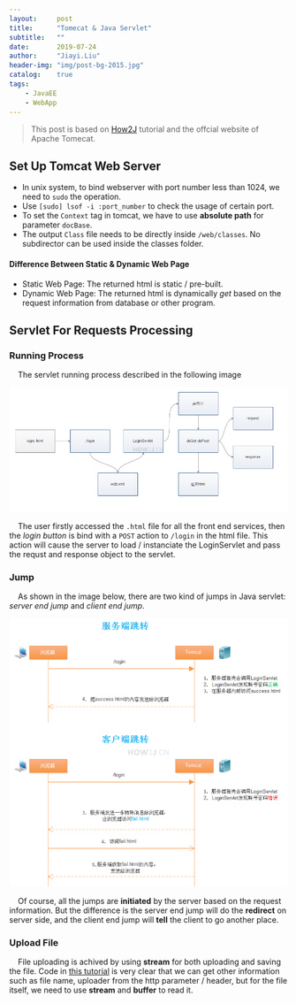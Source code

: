 ```yaml
---
layout:     post
title:      "Tomecat & Java Servlet"
subtitle:   ""
date:       2019-07-24
author:     "Jiayi.Liu"
header-img: "img/post-bg-2015.jpg"
catalog: 	true
tags:
    - JavaEE
    - WebApp
---
```


> This post is based on [How2J](http://how2j.cn/stage/13.html) tutorial and the offcial website of Apache Tomecat.

## Set Up Tomcat Web Server

- In unix system, to bind webserver with port number less than 1024, we need to `sudo` the operation.
- Use `[sudo] lsof -i :port_number` to check the usage of certain port.
- To set the `Context` tag in tomcat, we have to use **absolute path** for parameter `docBase`.
- The output `Class` file needs to be directly inside `/web/classes`. No subdirector can be used inside the classes folder.

#### Difference Between Static & Dynamic Web Page

- Static Web Page: The returned html is static / pre-built.
- Dynamic Web Page: The returned html is dynamically *get* based on the request information from database or other program.

## Servlet For Requests Processing

### Running Process

&nbsp;&nbsp;&nbsp;&nbsp;The servlet running process described in the following image

![running_process](\img\in-post\2019-07-24-servlet\running_process.png)

&nbsp;&nbsp;&nbsp;&nbsp;The user firstly accessed the `.html` file for all the front end services, then the *login button* is bind with a `POST` action to `/login` in the html file. This action will cause the server to load / instanciate the LoginServlet and pass the requst and response object to the servlet.

### Jump

&nbsp;&nbsp;&nbsp;&nbsp;As shown in the image below, there are two kind of jumps in Java servlet: *server end jump* and *client end jump*.

![jump](\img\in-post\2019-07-24-servlet\jump.png)

&nbsp;&nbsp;&nbsp;&nbsp;Of course, all the jumps are **initiated** by the server based on the request information. But the difference is the server end jump will do the **redirect** on server side, and the client end jump will **tell** the client to go another place.

### Upload File

&nbsp;&nbsp;&nbsp;&nbsp;File uploading is achived by using **stream** for both uploading and saving the file. Code in [this tutorial](https://www.codejava.net/java-ee/servlet/upload-file-to-servlet-without-using-html-form) is very clear that we can get other information such as file name, uploader from the http parameter / header, but for the file itself, we need to use **stream** and **buffer** to read it.